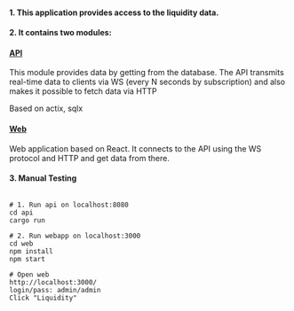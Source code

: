 #### 1. This application provides access to the liquidity data.

#### 2. It contains two modules:

#### [API](api)
This module provides data by getting from the database.
The API transmits real-time data to clients via WS (every N seconds by subscription) 
and also makes it possible to fetch data via HTTP

Based on actix, sqlx

#### [Web](web)
Web application based on React. 
It connects to the API using the WS protocol and HTTP and get data from there.

#### 3. Manual Testing

```

# 1. Run api on localhost:8080
cd api
cargo run

# 2. Run webapp on localhost:3000
cd web
npm install
npm start

# Open web
http://localhost:3000/
login/pass: admin/admin
Click "Liquidity"

```